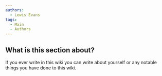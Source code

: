 ```yaml
---
authors: 
  - Lewis Evans
tags:
  - Main
  - Authors
---
```

## What is this section about?
If you ever write in this wiki you can write about yourself or any notable things you have done to this wiki.